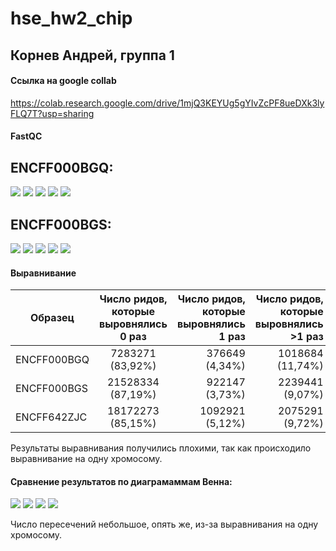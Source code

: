 # hse_hw2_chip

## Корнев Андрей, группа 1

#### Ссылка на google collab

https://colab.research.google.com/drive/1mjQ3KEYUg5gYIvZcPF8ueDXk3lyFLQ7T?usp=sharing

#### FastQC

## ENCFF000BGQ:

![](https://github.com/Akorrred/hse_hw2_chip/blob/main/images/BGQ1.png)
![](https://github.com/Akorrred/hse_hw2_chip/blob/main/images/BGQ2.png)
![](https://github.com/Akorrred/hse_hw2_chip/blob/main/images/BGQ3.png)
![](https://github.com/Akorrred/hse_hw2_chip/blob/main/images/BGQ4.png)
![](https://github.com/Akorrred/hse_hw2_chip/blob/main/images/BGQ5.png)

## ENCFF000BGS:

![](https://github.com/Akorrred/hse_hw2_chip/blob/main/images/BGS1.png)
![](https://github.com/Akorrred/hse_hw2_chip/blob/main/images/BGS2.png)
![](https://github.com/Akorrred/hse_hw2_chip/blob/main/images/BGS3.png)
![](https://github.com/Akorrred/hse_hw2_chip/blob/main/images/BGS4.png)
![](https://github.com/Akorrred/hse_hw2_chip/blob/main/images/BGS5.png)

#### Выравнивание

| Образец       | Число ридов, которые выровнялись 0 раз   | Число ридов, которые выровнялись 1 раз | Число ридов, которые выровнялись >1 раз |
| ------------- |:----------------------------------------:| --------------------------------------:| ---------------------------------------:|
| ENCFF000BGQ   | 7283271 (83,92%)                         | 376649 (4,34%)                         | 1018684 (11,74%)                        |
| ENCFF000BGS   | 21528334 (87,19%)                        | 922147 (3,73%)                         | 2239441 (9,07%)                         |
| ENCFF642ZJC   | 18172273 (85,15%)                        | 1092921 (5,12%)                        | 2075291 (9,72%)                         |

Результаты выравнивания получились плохими, так как происходило выравнивание на одну хромосому.

#### Сравнение результатов по диаграмаммам Венна:

![](https://github.com/Akorrred/hse_hw2_chip/blob/main/images/BGS_venn3.png)
![](https://github.com/Akorrred/hse_hw2_chip/blob/main/images/BGS_venn4.png)
![](https://github.com/Akorrred/hse_hw2_chip/blob/main/images/BGQ_venn1.png)
![](https://github.com/Akorrred/hse_hw2_chip/blob/main/images/BGQ_venn_2.png)

Число пересечений небольшое, опять же, из-за выравнивания на одну хромосому.
